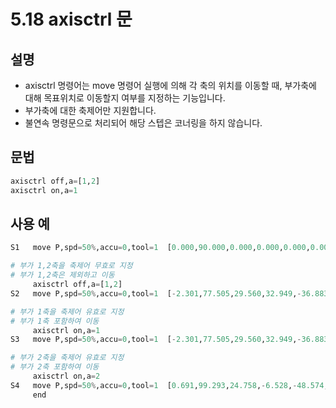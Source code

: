 ﻿# 5.18 axisctrl 문


## 설명 
* axisctrl 명령어는 move 명령어 실행에 의해 각 축의 위치를 이동할 때, 부가축에 대해 목표위치로 이동할지 여부를 지정하는 기능입니다.  
* 부가축에 대한 축제어만 지원합니다.
* 불연속 명령문으로 처리되어 해당 스텝은 코너링을 하지 않습니다.

## 문법 
```python
axisctrl off,a=[1,2]
axisctrl on,a=1
```

## 사용 예  
```python
S1   move P,spd=50%,accu=0,tool=1  [0.000,90.000,0.000,0.000,0.000,0.000,0.000,0.000]

# 부가 1,2축을 축제어 무효로 지정
# 부가 1,2축은 제외하고 이동
     axisctrl off,a=[1,2] 
S2   move P,spd=50%,accu=0,tool=1  [-2.301,77.505,29.560,32.949,-36.883,-22.252,200.000,56.000]

# 부가 1축을 축제어 유효로 지정
# 부가 1축 포함하여 이동
     axisctrl on,a=1     
S3   move P,spd=50%,accu=0,tool=1  [-2.301,77.505,29.560,32.949,-36.883,-22.252,130.000,-30.000]

# 부가 2축을 축제어 유효로 지정     
# 부가 2축 포함하여 이동
     axisctrl on,a=2
S4   move P,spd=50%,accu=0,tool=1  [0.691,99.293,24.758,-6.528,-48.574,15.774,0.000,-40.000,150.000]
     end
```


